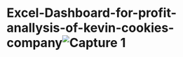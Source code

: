 # Excel-Dashboard-for-profit-anallysis-of-kevin-cookies-company![Capture 1](https://github.com/ittherealsam/Excel-Dashboard-for-profit-anallysis-of-kevin-cookies-company/assets/146731253/e2139cce-ceb6-4a01-bda9-0841c8b07ed0)
